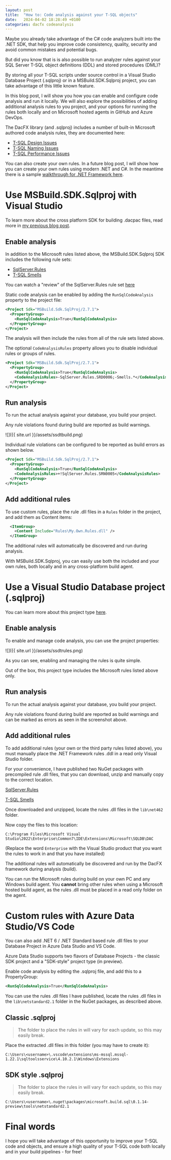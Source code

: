 ```yaml
---
layout: post
title:  "How to: Code analysis against your T-SQL objects"
date:   2024-04-02 18:28:49 +0100
categories: dacfx codeanalysis
---
```


Maybe you already take advantage of the C# code analyzers built into the .NET SDK, that help you improve code consistency, quality, security and avoid common mistakes and potential bugs. 

But did you know that is is also possible to run analyzer rules against your SQL Server T-SQL object definitions (DDL) and stored procedures (DML)? 

By storing all your T-SQL scripts under source control in a Visual Studio Database Project (.sqlproj) or in a MSBuild.SDK.Sqlproj project, you can take advantage of this little known feature.

In this blog post, I will show you how you can enable and configure code analysis and run it locally. We will also explore the possibilities of adding additional analysis rules to you project, and your options for running the rules both locally and on Microsoft hosted agents in GitHub and Azure DevOps.

The DacFX library (and .sqlproj) includes a number of built-in Microsoft authored code analysis rules, they are documented here:

- [T-SQL Design Issues](https://learn.microsoft.com/en-us/previous-versions/visualstudio/visual-studio-2010/dd193411(v=vs.100))
- [T-SQL Naming Issues](https://learn.microsoft.com/en-us/previous-versions/visualstudio/visual-studio-2010/dd193246(v=vs.100))
- [T-SQL Performance Issues](https://learn.microsoft.com/en-us/previous-versions/visualstudio/visual-studio-2010/dd172117(v=vs.100))

You can also create your own rules. In a future blog post, I will show how you can create your own rules using modern .NET and C#. In the meantime there is a sample [walkthrough for .NET Framework here](https://learn.microsoft.com/sql/ssdt/walkthrough-author-custom-static-code-analysis-rule-assembly). 

# Use MSBuild.SDK.Sqlproj with Visual Studio

To learn more about the cross platform SDK for building .dacpac files, read more in [my previous blog post](https://erikej.github.io/efcore/2020/05/11/ssdt-dacpac-netcore.html).

## Enable analysis

In addition to the Microsoft rules listed above, the MSBuild.SDK.Sqlproj SDK includes the following rule sets:  

- [SqlServer.Rules](https://github.com/tcartwright/SqlServer.Rules/blob/master/docs/table_of_contents.md)
- [T-SQL Smells](https://github.com/davebally/TSQL-Smells)

You can watch a "review" of the SqlServer.Rules rule set [here](https://www.youtube.com/watch?v=da5F1Yi9fFY)

Static code analysis can be enabled by adding the `RunSqlCodeAnalysis` property to the project file:

```xml
<Project Sdk="MSBuild.Sdk.SqlProj/2.7.1">
  <PropertyGroup>
    <RunSqlCodeAnalysis>True</RunSqlCodeAnalysis>
  </PropertyGroup>
</Project>
```
The analysis will then include the rules from all of the rule sets listed above.

The optional `CodeAnalysisRules` property allows you to disable individual rules or groups of rules.

```xml
<Project Sdk="MSBuild.Sdk.SqlProj/2.7.1">
  <PropertyGroup>
    <RunSqlCodeAnalysis>True</RunSqlCodeAnalysis>
    <CodeAnalysisRules>-SqlServer.Rules.SRD0006;-Smells.*</CodeAnalysisRules>
  </PropertyGroup>
</Project>
```

## Run analysis

To run the actual analysis against your database, you build your project.

Any rule violations found during build are reported as build warnings.

![]({{ site.url }}/assets/ssdtbuild.png)

Individual rule violations can be configured to be reported as build errors as shown below.

```xml
<Project Sdk="MSBuild.Sdk.SqlProj/2.7.1">
  <PropertyGroup>
    <RunSqlCodeAnalysis>True</RunSqlCodeAnalysis>
    <CodeAnalysisRules>+!SqlServer.Rules.SRN0005</CodeAnalysisRules>
  </PropertyGroup>
</Project>
```

## Add additional rules

To use custom rules, place the rule .dll files in a `Rules` folder in the project, and add them as Content items:

```xml
  <ItemGroup>
    <Content Include="Rules\My.Own.Rules.dll" />
  </ItemGroup>
```

The additional rules will automatically be discovered and run during analysis.

With MSBuild.SDK.Sqlproj, you can easily use both the included and your own rules, both locally and in any cross-platform build agent.

# Use a Visual Studio Database project (.sqlproj)

You can learn more about this project type [here](https://visualstudio.microsoft.com/vs/features/ssdt/).

## Enable analysis

To enable and manage code analysis, you can use the project properties:

![]({{ site.url }}/assets/ssdtrules.png)

As you can see, enabling and managing the rules is quite simple.

Out of the box, this project type includes the Microsoft rules listed above only.

## Run analysis

To run the actual analysis against your database, you build your project.

Any rule violations found during build are reported as build warnings and can be marked as errors as seen in the screenshot above.

## Add additional rules

To add additional rules (your own or the third party rules listed above), you must manually place the .NET Framework rules .ddl in a read only Visual Studio folder.

For your convenience, I have published two NuGet packages with precompiled rule .dll files, that you can download, unzip and manually copy to the correct location. 

[SqlServer.Rules](https://www.nuget.org/packages/ErikEJ.DacFX.SqlServer.Rules/)

[T-SQL Smells](https://www.nuget.org/packages/ErikEJ.DacFX.TSQLSmellSCA/)

Once downloaded and unzipped, locate the rules .dll files in the `lib\net462` folder.

Now copy the files to this location:

`C:\Program Files\Microsoft Visual Studio\2022\Enterprise\Common7\IDE\Extensions\Microsoft\SQLDB\DAC`

(Replace the word `Enterprise` with the Visual Studio product that you want the rules to work in and that you have installed)

The additional rules will automatically be discovered and run by the DacFX framework during analysis (build).

You can run the Microsoft rules during build on your own PC and any Windows build agent. You **cannot** bring other rules when using a Microsoft hosted build agent, as the rules .dll must be placed in a read only folder on the agent.

# Custom rules with Azure Data Studio/VS Code

You can also add .NET 6 / .NET Standard based rule .dll files to your Database Project in Azure Data Studio and VS Code.

Azure Data Studio supports two flavors of Database Projects - the classic SDK project and a "SDK-style" project type (in preview).

Enable code analysis by editing the .sqlproj file, and add this to a PropertyGroup:

```xml
<RunSqlCodeAnalysis>True</RunSqlCodeAnalysis>
```

You can use the rules .dll files I have published, locate the rules .dll files in the `lib\netstandard2.1` folder in the NuGet packages, as described above.

## Classic .sqlproj

> The folder to place the rules in will vary for each update, so this may easily break.

Place the extracted .dll files in this folder (you may have to create it):

`C:\Users\<username>\.vscode\extensions\ms-mssql.mssql-1.22.1\sqltoolsservice\4.10.2.1\Windows\Extensions`

## SDK style .sqlproj

> The folder to place the rules in will vary for each update, so this may easily break.

`C:\Users\<username>\.nuget\packages\microsoft.build.sql\0.1.14-preview\tools\netstandard2.1`

# Final words

I hope you will take advantage of this opportunity to improve your T-SQL code and objects, and ensure a high quality of your T-SQL code both locally and in your build pipelines - for free!
